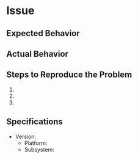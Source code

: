 # Issue

## Expected Behavior

## Actual Behavior

## Steps to Reproduce the Problem

  1. 
  1. 
  1. 

## Specifications

- Version:
  - Platform:
  - Subsystem: